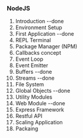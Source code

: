 ### NodeJS 

1. Introduction		--done	
2. Environment Setup
3. First Application	--done
4. REPL Terminal
5. Package Manager (NPM)
6. Callbacks concept
7. Event Loop
8. Event Emitter
9. Buffers	--done
10. Streams		--done
11. File System
12. Global Objects		--done
13. Utility Modules
14. Web Module		--done
15. Express Framework
16. Restful API
17. Scaling Application
18. Packaing 